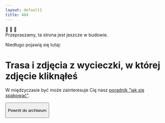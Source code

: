 ```yaml
---
layout: default1
title: 404
---
```

<div class="flex justify-center items-center w-full h-full">
  <div class="w-full max-w-[800px] items-center">
    <div class="grid grid-rows-3 items-center gap-1">
      <div class="animate-bounce text-5xl sm:text-6xl text-center">🦔 🦔 🦔</div>
      <div class="text-2xl sm:text-3xl text-center">
        Przepraszamy, ta strona jest jeszcze w budowie.
        <p class="text-xl mt-4">Niedługo pojawią się tutaj:</p>
        <h1 class="text-xl font-bold mt-2">Trasa i zdjęcia z wycieczki, w której zdjęcie kliknąłeś</h1>
        <p class="mt-6">W międzyczasie być może zainteresuje Cię nasz <a href="ekwipunek.html">poradnik "jak się spakować"</a>.</p>
      </div>
      <button class="text-amber-50 w-full max-h-[200px] px-6 red-yellow-button py-1 sm:px-10 md:px-16 sm:py-4 cursor-pointer rounded-full orangeShadow font-medium"
        onclick="window.location.href='https://kama-pa-go.github.io/KGprojects/galeria.html'">
        <p class="sm:text-lg md:text-xl">Powrót do archiwum</p>
    </button> 
    </div>
  </div>
</div>
